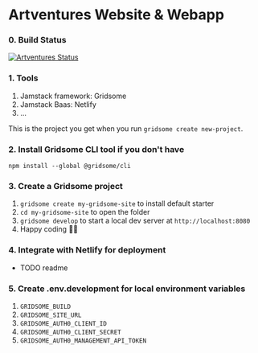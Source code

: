 # Artventures Website & Webapp

### 0. Build Status
[![Artventures Status](https://api.netlify.com/api/v1/badges/537af7ed-704d-4057-9cbd-1b727804cfbe/deploy-status)](https://app.netlify.com/sites/flamboyant-stonebraker-6fe6d3/deploys)

### 1. Tools

1. Jamstack framework: Gridsome
2. Jamstack Baas: Netlify
3. ...

This is the project you get when you run `gridsome create new-project`.

### 2. Install Gridsome CLI tool if you don't have

`npm install --global @gridsome/cli`

### 3. Create a Gridsome project

1. `gridsome create my-gridsome-site` to install default starter
2. `cd my-gridsome-site` to open the folder
3. `gridsome develop` to start a local dev server at `http://localhost:8080`
4. Happy coding 🎉🙌

### 4. Integrate with Netlify for deployment
 - TODO readme

### 5. Create .env.development for local environment variables

1. `GRIDSOME_BUILD`
2. `GRIDSOME_SITE_URL`
3. `GRIDSOME_AUTH0_CLIENT_ID`
4. `GRIDSOME_AUTH0_CLIENT_SECRET`
5. `GRIDSOME_AUTH0_MANAGEMENT_API_TOKEN`

